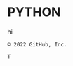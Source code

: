 # PYTHON
<html>
<body>
hi
<script>
console.log("hi");
</script>
</body>
</html>

    © 2022 GitHub, Inc.

    T
